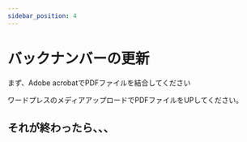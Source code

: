 ```yaml
---
sidebar_position: 4
---
```


# バックナンバーの更新

まず、Adobe acrobatでPDFファイルを結合してください

ワードプレスのメディアアップロードでPDFファイルをUPしてください。

## それが終わったら、、、



